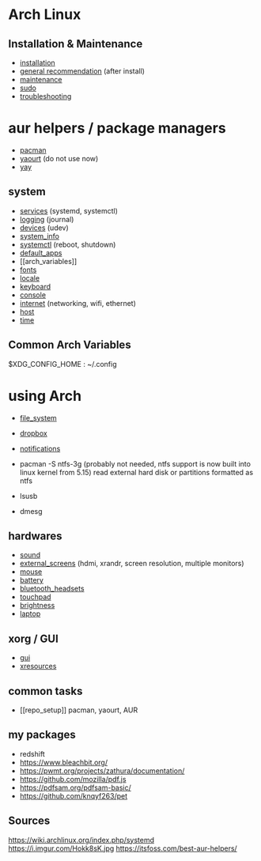 # Arch Linux

## Installation & Maintenance
- [installation](./installation.md)
- [general recommendation](./general_recommendations.md) (after install)
- [maintenance](./maintenance.md)
- [sudo](sudo.md)
- [troubleshooting](./troubleshooting.md)


# aur helpers / package managers
- [pacman](./pacman.md)
- [yaourt](./yaourt.md) (do not use now)
- [yay](./yay.md)


## system
- [services](./services.md) (systemd, systemctl)
- [logging](./logging.md) (journal)
- [devices](./devices.md) (udev)
- [system_info](./system_info.md)
- [systemctl](./systemctl.md) (reboot, shutdown)
- [default_apps](./default_apps.md)
- [[arch_variables]]
- [fonts](./fonts.md)
- [locale](./locale.md)
- [keyboard](./keyboard.md)
- [console](./console.md)
- [internet](./internet.md) (networking, wifi, ethernet)
- [host](./host.md)
- [time](./time.md)


## Common Arch Variables
$XDG_CONFIG_HOME : ~/.config


# using Arch
- [file_system](./file_system.md)
- [dropbox](./dropbox.md)
- [notifications](./notifications.md)


- pacman -S ntfs-3g    (probably not needed, ntfs support is now built into linux kernel from 5.15)
read external hard disk or partitions formatted as ntfs

- lsusb
- dmesg


## hardwares
- [sound](./sound.md)
- [external_screens](./external_screens.md) (hdmi, xrandr, screen resolution, multiple monitors)
- [mouse](./mouse.md)
- [battery](./battery.md)
- [bluetooth_headsets](./bluetooth_headsets.md)
- [touchpad](./touchpad.md)
- [brightness](./brightness.md)
- [laptop](./laptop.md)


## xorg / GUI
- [gui](./xorg.md)
- [xresources](../xresources.md)


## common tasks
* [[repo_setup]] pacman, yaourt, AUR

## my packages
- redshift
- https://www.bleachbit.org/
- https://pwmt.org/projects/zathura/documentation/
- https://github.com/mozilla/pdf.js
- https://pdfsam.org/pdfsam-basic/
- https://github.com/knqyf263/pet


## Sources
https://wiki.archlinux.org/index.php/systemd
https://i.imgur.com/Hokk8sK.jpg
https://itsfoss.com/best-aur-helpers/
